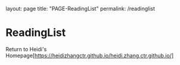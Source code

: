 layout: page
title: "PAGE-ReadingList"
permalink: /readinglist

# ReadingList

Return to Heidi's Homepage[https://heidizhangctr.github.io/heidi.zhang.ctr.github.io/]
